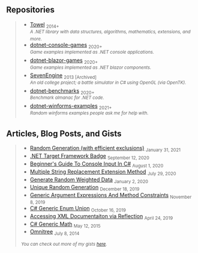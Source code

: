 ## Repositories

> - [Towel](https://github.com/ZacharyPatten/Towel) <sub>2014+</sub><br /><sup>_A .NET library with data structures, algorithms, mathematics, extensions, and more._</sup>
> - [dotnet-console-games](https://github.com/ZacharyPatten/dotnet-console-games) <sub>2020+</sub><br /><sup>_Game examples implemented as .NET console applications._</sup>
> - [dotnet-blazor-games](https://github.com/ZacharyPatten/dotnet-blazor-games) <sub>2020+</sub><br /><sup>_Game examples implemented as .NET blazor components._</sup>
> - [SevenEngine](https://github.com/ZacharyPatten/SevenEngine) <sub>2013 [Archived]</sub> <br /><sup>_An old college project; a battle simulator in C# using OpenGL (via OpenTK)._</sup>
> - [dotnet-benchmarks](https://github.com/dotneters/dotnet-benchmarks) <sub>2020+</sub><br /><sup>_Benchmark almanac for .NET code._</sup>
> - [dotnet-winforms-examples](https://github.com/ZacharyPatten/dotnet-winforms-examples) <sub>2021+</sub><br /><sup>_Random winforms examples people ask me for help with._</sup>

## Articles, Blog Posts, and Gists

> - [Random Generation (with efficient exclusions)](https://gist.github.com/ZacharyPatten/8de188b2bd358ab5c3517cbb55e83632) <sub>January 31, 2021</sub>
> - [.NET Target Framework Badge](https://github.com/ZacharyPatten/ZacharyPatten/blob/master/Articles/2020-12-09.md) <sub>September 12, 2020</sub>
> - [Beginner's Guide To Console Input In C#](https://gist.github.com/ZacharyPatten/798ed612d692a560bdd529367b6a7dbd) <sub>August 1, 2020</sub>
> - [Multiple String Replacement Extension Method](https://gist.github.com/ZacharyPatten/defc9b1308bb138ef3bb8b1f8720227e) <sub>July 29, 2020</sub>
> - [Generate Random Weighted Data](https://gist.github.com/ZacharyPatten/728658c5bc13634ee10cdaf3d6ac7baa) <sub>January 2, 2020</sub>
> - [Unique Random Generation](https://gist.github.com/ZacharyPatten/c9b43a2c9e8a5a5523883e77410f742d) <sub>December 18, 2019</sub>
> - [Generic Argument Expressions And Method Constraints](https://github.com/ZacharyPatten/ZacharyPatten/blob/master/Articles/2019-11-08.md) <sub>November 8, 2019</sub>
> - [C# Generic Enum Union](https://gist.github.com/ZacharyPatten/201777593c35b11ea2d90066320113f1) <sub>October 16, 2019</sub>
> - [Accessing XML Documentaiton via Reflection](https://github.com/ZacharyPatten/ZacharyPatten/blob/master/Articles/2019-04-24.md) <sub>April 24, 2019</sub>
> - [C# Generic Math](https://github.com/ZacharyPatten/ZacharyPatten/blob/master/Articles/2015-05-12.md) <sub>May 12, 2015</sub>
> - [Omnitree](https://github.com/ZacharyPatten/ZacharyPatten/blob/master/Articles/2014-07-08.md) <sub>July 8, 2014</sub>
>
> <sub>_You can check out more of my gists [here](https://gist.github.com/ZacharyPatten)._</sub>
